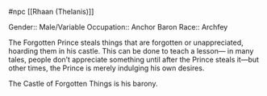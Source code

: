 #npc [[Rhaan (Thelanis)]]

Gender:: Male/Variable
Occupation:: Anchor Baron
Race:: Archfey

The Forgotten Prince steals things that are forgotten or unappreciated, hoarding them in his castle. This can be done to teach a lesson— in many tales, people don’t appreciate something until after the Prince steals it—but other times, the Prince is merely indulging his own desires.

The Castle of Forgotten Things is his barony.